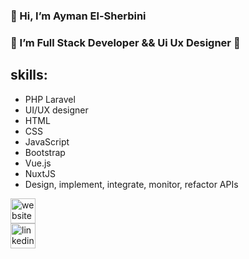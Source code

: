 ### 👋  Hi, I’m Ayman El-Sherbini 
### 🌱 I’m Full Stack Developer &&  Ui Ux Designer 🌱
## skills:
 * PHP Laravel
 * UI/UX designer
 * HTML
 * CSS
 * JavaScript
 * Bootstrap
 * Vue.js
 * NuxtJS
 * Design, implement, integrate, monitor,  refactor APIs
 
[<img src='https://cdn.jsdelivr.net/npm/simple-icons@3.0.1/icons/icloud.svg' alt='website' height='40'>](www.sologreen.net)  
[<img src='https://cdn.jsdelivr.net/npm/simple-icons@3.0.1/icons/linkedin.svg' alt='linkedin' height='40'>](https://www.linkedin.com/in/ayman-el-sherbini/)  


